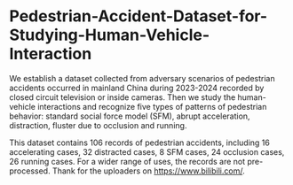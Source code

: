 # Pedestrian-Accident-Dataset-for-Studying-Human-Vehicle-Interaction
We establish a dataset collected from adversary scenarios of pedestrian accidents occurred in mainland China during 2023-2024 recorded by closed circuit television or inside cameras. Then we study the human-vehicle interactions and recognize five types of patterns of pedestrian behavior: standard social force model (SFM), abrupt acceleration, distraction, fluster due to occlusion and running.

This dataset contains 106 records of pedestrian accidents, including 16 accelerating cases, 32 distracted cases, 8 SFM cases, 24 occlusion cases, 26 running cases. For a wider range of uses, the records are not pre-processed. Thank for the uploaders on https://www.bilibili.com/.
